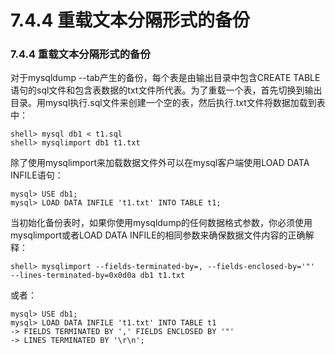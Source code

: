 #  **7.4.4 重载文本分隔形式的备份**

### **7.4.4 重载文本分隔形式的备份**

对于mysqldump --tab产生的备份，每个表是由输出目录中包含CREATE TABLE语句的sql文件和包含表数据的txt文件所代表。为了重载一个表，首先切换到输出目录。用mysql执行.sql文件来创建一个空的表，然后执行.txt文件将数据加载到表中：

	shell> mysql db1 < t1.sql
	shell> mysqlimport db1 t1.txt

除了使用mysqlimport来加载数据文件外可以在mysql客户端使用LOAD DATA INFILE语句：
	
	mysql> USE db1;
	mysql> LOAD DATA INFILE 't1.txt' INTO TABLE t1;

当初始化备份表时，如果你使用mysqldump的任何数据格式参数，你必须使用mysqlimport或者LOAD DATA INFILE的相同参数来确保数据文件内容的正确解释：

	shell> mysqlimport --fields-terminated-by=, --fields-enclosed-by='"' 
	--lines-terminated-by=0x0d0a db1 t1.txt

或者：

	mysql> USE db1;
	mysql> LOAD DATA INFILE 't1.txt' INTO TABLE t1
	-> FIELDS TERMINATED BY ',' FIELDS ENCLOSED BY '"'
	-> LINES TERMINATED BY '\r\n';